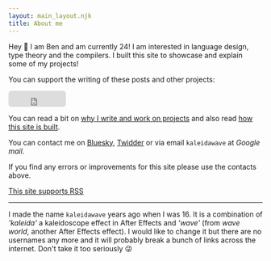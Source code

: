```yaml
---
layout: main_layout.njk
title: About me
---
```


Hey 👋 I am Ben and am currently 24! I am interested in language design, type theory and the compilers. I built this site to showcase and explain some of my projects!

You can support the writing of these posts and other projects:

<iframe src="https://github.com/sponsors/kaleidawave/button" title="Sponsor kaleidawave" height="32" width="114" style="border: 0; border-radius: 6px;"></iframe>

You can read a bit on [why I write and work on projects](/background) and also read [how this site is built](/architecture). 

<p id="contact">
	
You can contact me on [Bluesky](https://bsky.app/profile/kaleidawave.bsky.social), [Twidder](https://twitter.com/kaleidawave) or via email `kaleidawave` at *Google mail*.
</p>

If you find any errors or improvements for this site please use the contacts above.

[This site supports RSS](https://kaleidawave.github.io/feed.xml)

---

I made the name `kaleidawave` years ago when I was 16. It is a combination of *'kaleida'* a kaleidoscope effect in After Effects and *'wave'* (from *wave world*, another After Effects effect). I would like to change it but there are no usernames any more and it will probably break a bunch of links across the internet. Don't take it too seriously 😜
